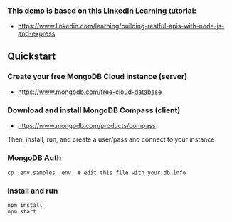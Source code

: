 ### This demo is based on this LinkedIn Learning tutorial:

- https://www.linkedin.com/learning/building-restful-apis-with-node-js-and-express


## Quickstart

### Create your free MongoDB Cloud instance (server)

* https://www.mongodb.com/free-cloud-database

### Download and install MongoDB Compass (client)

* https://www.mongodb.com/products/compass

Then, install, run, and create a user/pass and connect to your instance

### MongoDB Auth

```
cp .env.samples .env  # edit this file with your db info
```

### Install and run

```
npm install
npm start
```

